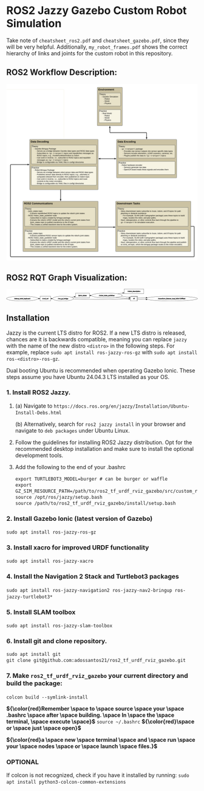 # ROS2 Jazzy Gazebo Custom Robot Simulation

Take note of `cheatsheet_ros2.pdf` and `cheatsheet_gazebo.pdf`, since they will be very helpful. Additionally, `my_robot_frames.pdf` shows the correct hierarchy of links and joints for the custom robot in this repository.

## ROS2 Workflow Description:

![ROS2 Workflow](figs/ROS2_Workflow.png)

## ROS2 RQT Graph Visualization:

![RQT Pipeline](figs/rosgraph.png)

## Installation

Jazzy is the current LTS distro for ROS2. If a new LTS distro is released, chances are it is backwards compatible, meaning you can replace `jazzy` with the name of the new distro `<distro>` in the following steps. For example, replace `sudo apt install ros-jazzy-ros-gz` with `sudo apt install ros-<distro>-ros-gz`.

Dual booting Ubuntu is recommended when operating Gazebo Ionic. These steps assume you have Ubuntu 24.04.3 LTS installed as your OS.

### 1. Install ROS2 Jazzy. 

1. (a) Navigate to `https://docs.ros.org/en/jazzy/Installation/Ubuntu-Install-Debs.html`

   (b) Alternatively, search for `ros2 jazzy install` in your browser and navigate to `deb packages` under Ubuntu Linux.

2. Follow the guidelines for installing ROS2 Jazzy distribution. Opt for the recommended desktop installation and make sure to install the optional development tools.

3. Add the following to the end of your .bashrc

   ```
   export TURTLEBOT3_MODEL=burger # can be burger or waffle
   export GZ_SIM_RESOURCE_PATH=/path/to/ros2_tf_urdf_rviz_gazebo/src/custom_robot_bringup/models:${GZ_SIM_RESOURCE_PATH}
   source /opt/ros/jazzy/setup.bash
   source /path/to/ros2_tf_urdf_rviz_gazebo/install/setup.bash
   ```

### 2. Install Gazebo Ionic (latest version of Gazebo)

`sudo apt install ros-jazzy-ros-gz`

### 3. Install xacro for improved URDF functionality

`sudo apt install ros-jazzy-xacro`

### 4. Install the Navigation 2 Stack and Turtlebot3 packages

`sudo apt install ros-jazzy-navigation2 ros-jazzy-nav2-bringup ros-jazzy-turtlebot3*`

### 5. Install SLAM toolbox

`sudo apt install ros-jazzy-slam-toolbox`

### 6. Install git and clone repository.

```
sudo apt install git
git clone git@github.com:adossantos21/ros2_tf_urdf_rviz_gazebo.git
```

### 7. Make `ros2_tf_urdf_rviz_gazebo` your current directory and build the package:

`colcon build --symlink-install`


**${\color{red}Remember \space to \space source \space your \space .bashrc \space after \space building. \space In \space the \space terminal, \space execute \space}$** `source ~/.bashrc` **${\color{red}\space or \space just \space open}$**

**${\color{red}a \space new \space terminal \space and \space run \space your \space nodes \space or \space launch \space files.}$**


### OPTIONAL
If colcon is not recognized, check if you have it installed by running: `sudo apt install python3-colcon-common-extensions`
